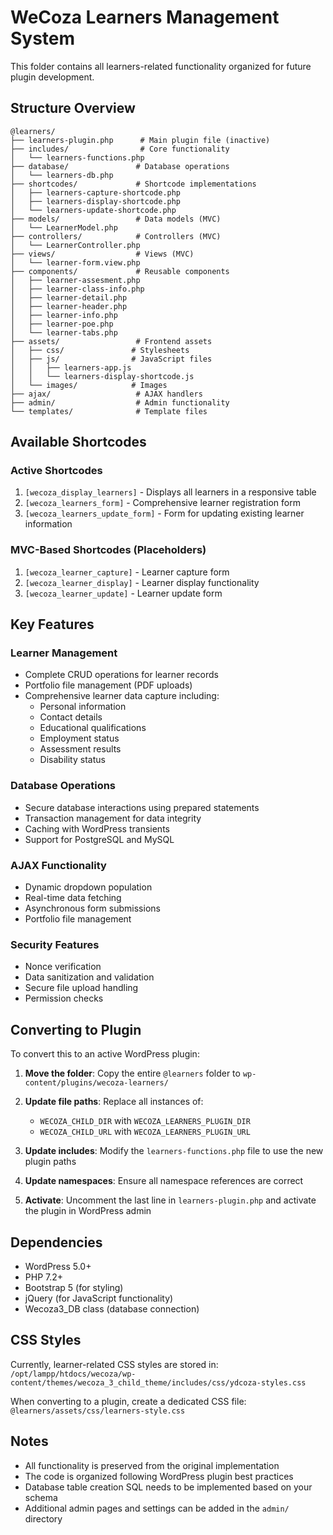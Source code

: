 # WeCoza Learners Management System

This folder contains all learners-related functionality organized for future plugin development.

## Structure Overview

```
@learners/
├── learners-plugin.php      # Main plugin file (inactive)
├── includes/                # Core functionality
│   └── learners-functions.php
├── database/               # Database operations
│   └── learners-db.php
├── shortcodes/             # Shortcode implementations
│   ├── learners-capture-shortcode.php
│   ├── learners-display-shortcode.php
│   └── learners-update-shortcode.php
├── models/                 # Data models (MVC)
│   └── LearnerModel.php
├── controllers/            # Controllers (MVC)
│   └── LearnerController.php
├── views/                  # Views (MVC)
│   └── learner-form.view.php
├── components/             # Reusable components
│   ├── learner-assesment.php
│   ├── learner-class-info.php
│   ├── learner-detail.php
│   ├── learner-header.php
│   ├── learner-info.php
│   ├── learner-poe.php
│   └── learner-tabs.php
├── assets/                 # Frontend assets
│   ├── css/               # Stylesheets
│   ├── js/                # JavaScript files
│   │   ├── learners-app.js
│   │   └── learners-display-shortcode.js
│   └── images/            # Images
├── ajax/                   # AJAX handlers
├── admin/                  # Admin functionality
└── templates/              # Template files
```

## Available Shortcodes

### Active Shortcodes
1. `[wecoza_display_learners]` - Displays all learners in a responsive table
2. `[wecoza_learners_form]` - Comprehensive learner registration form
3. `[wecoza_learners_update_form]` - Form for updating existing learner information

### MVC-Based Shortcodes (Placeholders)
1. `[wecoza_learner_capture]` - Learner capture form
2. `[wecoza_learner_display]` - Learner display functionality
3. `[wecoza_learner_update]` - Learner update form

## Key Features

### Learner Management
- Complete CRUD operations for learner records
- Portfolio file management (PDF uploads)
- Comprehensive learner data capture including:
  - Personal information
  - Contact details
  - Educational qualifications
  - Employment status
  - Assessment results
  - Disability status

### Database Operations
- Secure database interactions using prepared statements
- Transaction management for data integrity
- Caching with WordPress transients
- Support for PostgreSQL and MySQL

### AJAX Functionality
- Dynamic dropdown population
- Real-time data fetching
- Asynchronous form submissions
- Portfolio file management

### Security Features
- Nonce verification
- Data sanitization and validation
- Secure file upload handling
- Permission checks

## Converting to Plugin

To convert this to an active WordPress plugin:

1. **Move the folder**: Copy the entire `@learners` folder to `wp-content/plugins/wecoza-learners/`

2. **Update file paths**: Replace all instances of:
   - `WECOZA_CHILD_DIR` with `WECOZA_LEARNERS_PLUGIN_DIR`
   - `WECOZA_CHILD_URL` with `WECOZA_LEARNERS_PLUGIN_URL`

3. **Update includes**: Modify the `learners-functions.php` file to use the new plugin paths

4. **Update namespaces**: Ensure all namespace references are correct

5. **Activate**: Uncomment the last line in `learners-plugin.php` and activate the plugin in WordPress admin

## Dependencies

- WordPress 5.0+
- PHP 7.2+
- Bootstrap 5 (for styling)
- jQuery (for JavaScript functionality)
- Wecoza3_DB class (database connection)

## CSS Styles

Currently, learner-related CSS styles are stored in:
`/opt/lampp/htdocs/wecoza/wp-content/themes/wecoza_3_child_theme/includes/css/ydcoza-styles.css`

When converting to a plugin, create a dedicated CSS file:
`@learners/assets/css/learners-style.css`

## Notes

- All functionality is preserved from the original implementation
- The code is organized following WordPress plugin best practices
- Database table creation SQL needs to be implemented based on your schema
- Additional admin pages and settings can be added in the `admin/` directory